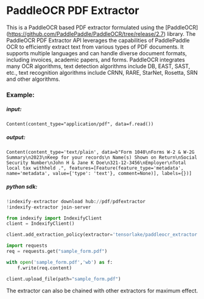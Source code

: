 # PaddleOCR PDF Extractor

This is a PaddleOCR based PDF extractor formulated using the [PaddleOCR] (https://github.com/PaddlePaddle/PaddleOCR/tree/release/2.7) library.
The PaddleOCR PDF Extractor API leverages the capabilities of PaddlePaddle OCR to efficiently extract text from various types of PDF documents. It supports multiple languages and can handle diverse document formats, including invoices, academic papers, and forms. PaddleOCR integrates many OCR algorithms, text detection algorithms include DB, EAST, SAST, etc., text recognition algorithms include CRNN, RARE, StarNet, Rosetta, SRN and other algorithms.

### Example:
##### input:
```
Content(content_type="application/pdf", data=f.read())
```

##### output:
```
Content(content_type='text/plain', data=b"Form 1040\nForms W-2 & W-2G Summary\n2023\nKeep for your records\n Name(s) Shown on Return\nSocial Security Number\nJohn H & Jane K Doe\n321-12-3456\nEmployer\nTotal local tax withheld .", features=[Feature(feature_type='metadata', name='metadata', value={'type': 'text'}, comment=None)], labels={})]
```

##### python sdk:
```python
!indexify-extractor download hub://pdf/pdfextractor
!indexify-extractor join-server

from indexify import IndexifyClient
client = IndexifyClient()

client.add_extraction_policy(extractor='tensorlake/paddleocr_extractor', name="pdf-extraction")

import requests
req = requests.get("sample_form.pdf")

with open('sample_form.pdf','wb') as f:
    f.write(req.content)

client.upload_file(path="sample_form.pdf")
```

The extractor can also be chained with other extractors for maximum effect.
